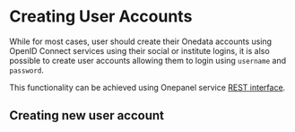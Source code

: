 # Creating User Accounts

While for most cases, user should create their Onedata accounts using OpenID Connect services using their social or institute logins, it is also possible to create user accounts allowing them to login using `username` and `password`.

This functionality can be achieved using Onepanel service [REST interface]().

## Creating new user account
